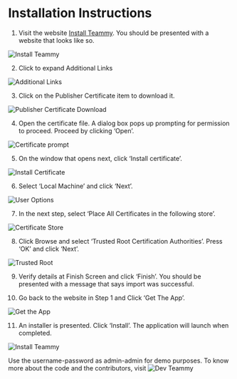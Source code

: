 # Installation Instructions
1. Visit the website [Install Teammy](https://teammy-install.herokuapp.com/). You should be presented with a website that looks like so.

![Install Teammy](/images/Screenshot&#32;2021-04-11&#32;110933.png?raw=true)


2. Click to expand Additional Links

![Additional Links](/images/InkedScreenshot&#32;2021-04-11&#32;110933_LI.jpg?raw=true)

3. Click on the Publisher Certificate item to download it.

![Publisher Certificate Download](/images/Screenshot&#32;2021-04-11&#32;111514.png?raw=true)

4. Open the certificate file. A dialog box pops up prompting for permission to proceed. Proceed by clicking ‘Open’.

![Certificate prompt](/images/Screenshot&#32;2021-04-11&#32;111817.png?raw=true)

5. On the window that opens next, click ‘Install certificate’.

![Install Certificate](/images/Screenshot&#32;2021-04-11&#32;111908.png?raw=true)

6. Select ‘Local Machine’ and click ‘Next’.

![User Options](/images/Screenshot&#32;2021-04-11&#32;112155.png?raw=true)

7. In the next step, select ‘Place All Certificates in the following store’.

![Certificate Store](/images/Screenshot&#32;2021-04-11&#32;112717.png?raw=true)

8. Click Browse and select ‘Trusted Root Certification Authorities’. Press ‘OK’ and click ‘Next’.

![Trusted Root](/images/Screenshot&#32;2021-04-11&#32;112847.png?raw=true)

9. Verify details at Finish Screen and click ‘Finish’. You should be presented with a message that says import was successful.

10. Go back to the website in Step 1 and Click ‘Get The App’.

![Get the App](/images/Screenshot&#32;2021-04-11&#32;113243.png?raw=true)

11. An installer is presented. Click ‘Install’. The application will launch when completed.

![Install Teammy](/images/Screenshot&#32;2021-04-11&#32;114101.png?raw=true)
 
 Use the username-password as admin-admin for demo purposes.
 To know more about the code and the contributors, visit ![Dev Teammy](https://github.com/COMP231-001-Team-3/DevTeammy/)

